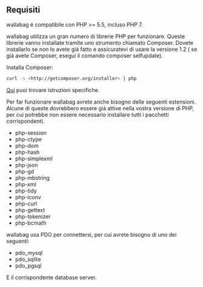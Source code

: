 Requisiti
---------

wallabag é compatibile con PHP &gt;= 5.5, incluso PHP 7.

wallabag utilizza un gran numero di librerie PHP per funzionare. Queste
librerie vanno installate tramite uno strumento chiamato Composer.
Dovete installarlo se non lo avete giá fatto e assicuratevi di usare la
versione 1.2 ( se giá avete Composer, esegui il comando composer
selfupdate).

Installa Composer:

```bash
curl -s <http://getcomposer.org/installer> | php
```

[Qui](https://getcomposer.org/doc/00-intro.md) puoi trovare istruzioni
specifiche.

Per far funzionare wallabag avrete anche bisogno delle seguenti
estensioni. Alcune di queste dovrebbero essere giá attive nella vostra
versione di PHP, per cui potrebbe non essere necessario installare tutti
i pacchetti corrispondenti.

-   php-session
-   php-ctype
-   php-dom
-   php-hash
-   php-simplexml
-   php-json
-   php-gd
-   php-mbstring
-   php-xml
-   php-tidy
-   php-iconv
-   php-curl
-   php-gettext
-   php-tokenizer
-   php-bcmath

wallabag usa PDO per connettersi, per cui avrete bisogno di uno dei
seguenti:

* pdo_mysql
* pdo_sqlite
* pdo_pgsql

E il corrispondente database server.
